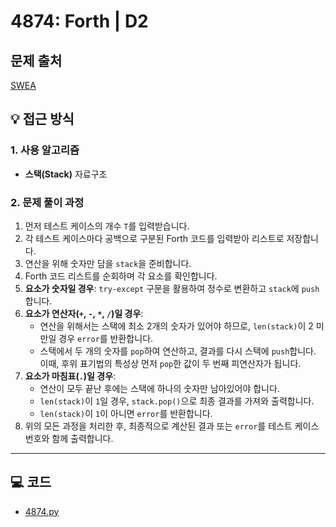 # 4874: Forth | D2

## 문제 출처
[SWEA](https://swexpertacademy.com/main/talk/solvingClub/problemView.do?solveclubId=AZgvQCv6GNXHBIT9&contestProbId=AWTQc1MKQiIDFAVT&probBoxId=AZgvQCv6GNbHBIT9&type=PROBLEM&problemBoxTitle=7%EC%9B%94&problemBoxCnt=19)

## 💡 접근 방식

### 1. 사용 알고리즘
* **스택(Stack)** 자료구조

### 2. 문제 풀이 과정
1.  먼저 테스트 케이스의 개수 `T`를 입력받습니다.
2.  각 테스트 케이스마다 공백으로 구분된 Forth 코드를 입력받아 리스트로 저장합니다.
3.  연산을 위해 숫자만 담을 `stack`을 준비합니다.
4.  Forth 코드 리스트를 순회하며 각 요소를 확인합니다.
5.  **요소가 숫자일 경우**: `try-except` 구문을 활용하여 정수로 변환하고 `stack`에 `push`합니다.
6.  **요소가 연산자(`+`, `-`, `*`, `/`)일 경우**:
    * 연산을 위해서는 스택에 최소 2개의 숫자가 있어야 하므로, `len(stack)`이 2 미만일 경우 `error`를 반환합니다.
    * 스택에서 두 개의 숫자를 `pop`하여 연산하고, 결과를 다시 스택에 `push`합니다. 이때, 후위 표기법의 특성상 먼저 `pop`한 값이 두 번째 피연산자가 됩니다.
7.  **요소가 마침표(`.`)일 경우**:
    * 연산이 모두 끝난 후에는 스택에 하나의 숫자만 남아있어야 합니다.
    * `len(stack)`이 `1`일 경우, `stack.pop()`으로 최종 결과를 가져와 출력합니다.
    * `len(stack)`이 `1`이 아니면 `error`를 반환합니다.
8.  위의 모든 과정을 처리한 후, 최종적으로 계산된 결과 또는 `error`를 테스트 케이스 번호와 함께 출력합니다.


---

## 💻 코드
* [4874.py](4874.py)